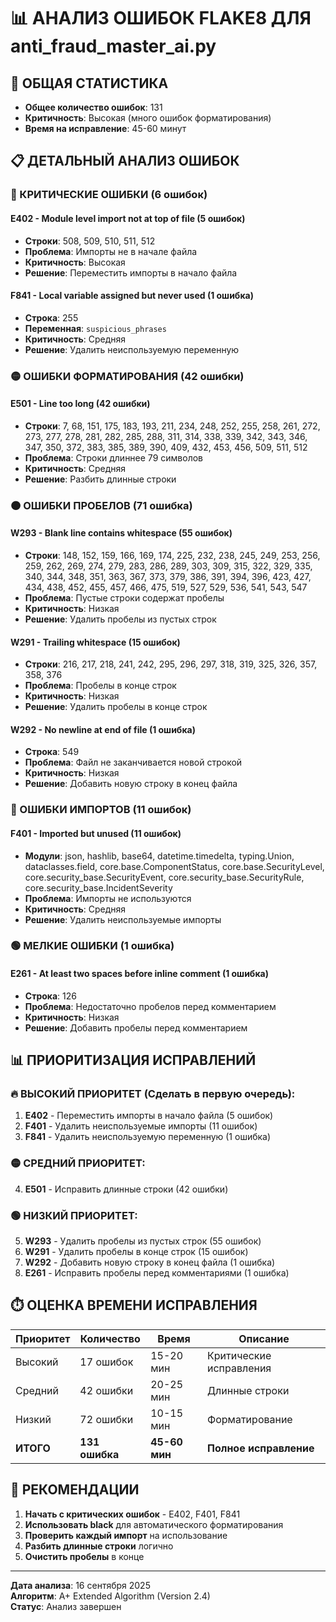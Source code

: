 # 📊 АНАЛИЗ ОШИБОК FLAKE8 ДЛЯ anti_fraud_master_ai.py

## 🎯 ОБЩАЯ СТАТИСТИКА
- **Общее количество ошибок**: 131
- **Критичность**: Высокая (много ошибок форматирования)
- **Время на исправление**: 45-60 минут

## 📋 ДЕТАЛЬНЫЙ АНАЛИЗ ОШИБОК

### 🔴 КРИТИЧЕСКИЕ ОШИБКИ (6 ошибок)

#### E402 - Module level import not at top of file (5 ошибок)
- **Строки**: 508, 509, 510, 511, 512
- **Проблема**: Импорты не в начале файла
- **Критичность**: Высокая
- **Решение**: Переместить импорты в начало файла

#### F841 - Local variable assigned but never used (1 ошибка)
- **Строка**: 255
- **Переменная**: `suspicious_phrases`
- **Критичность**: Средняя
- **Решение**: Удалить неиспользуемую переменную

### 🟡 ОШИБКИ ФОРМАТИРОВАНИЯ (42 ошибки)

#### E501 - Line too long (42 ошибки)
- **Строки**: 7, 68, 151, 175, 183, 193, 211, 234, 248, 252, 255, 258, 261, 272, 273, 277, 278, 281, 282, 285, 288, 311, 314, 338, 339, 342, 343, 346, 347, 350, 372, 383, 385, 389, 390, 409, 432, 453, 456, 509, 511, 512
- **Проблема**: Строки длиннее 79 символов
- **Критичность**: Средняя
- **Решение**: Разбить длинные строки

### 🟠 ОШИБКИ ПРОБЕЛОВ (71 ошибка)

#### W293 - Blank line contains whitespace (55 ошибок)
- **Строки**: 148, 152, 159, 166, 169, 174, 225, 232, 238, 245, 249, 253, 256, 259, 262, 269, 274, 279, 283, 286, 289, 303, 309, 315, 322, 329, 335, 340, 344, 348, 351, 363, 367, 373, 379, 386, 391, 394, 396, 423, 427, 434, 438, 452, 455, 457, 466, 475, 519, 527, 529, 536, 541, 543, 547
- **Проблема**: Пустые строки содержат пробелы
- **Критичность**: Низкая
- **Решение**: Удалить пробелы из пустых строк

#### W291 - Trailing whitespace (15 ошибок)
- **Строки**: 216, 217, 218, 241, 242, 295, 296, 297, 318, 319, 325, 326, 357, 358, 376
- **Проблема**: Пробелы в конце строк
- **Критичность**: Низкая
- **Решение**: Удалить пробелы в конце строк

#### W292 - No newline at end of file (1 ошибка)
- **Строка**: 549
- **Проблема**: Файл не заканчивается новой строкой
- **Критичность**: Низкая
- **Решение**: Добавить новую строку в конец файла

### 🔵 ОШИБКИ ИМПОРТОВ (11 ошибок)

#### F401 - Imported but unused (11 ошибок)
- **Модули**: json, hashlib, base64, datetime.timedelta, typing.Union, dataclasses.field, core.base.ComponentStatus, core.base.SecurityLevel, core.security_base.SecurityEvent, core.security_base.SecurityRule, core.security_base.IncidentSeverity
- **Проблема**: Импорты не используются
- **Критичность**: Средняя
- **Решение**: Удалить неиспользуемые импорты

### 🟢 МЕЛКИЕ ОШИБКИ (1 ошибка)

#### E261 - At least two spaces before inline comment (1 ошибка)
- **Строка**: 126
- **Проблема**: Недостаточно пробелов перед комментарием
- **Критичность**: Низкая
- **Решение**: Добавить пробелы перед комментарием

## 📊 ПРИОРИТИЗАЦИЯ ИСПРАВЛЕНИЙ

### 🔥 ВЫСОКИЙ ПРИОРИТЕТ (Сделать в первую очередь):
1. **E402** - Переместить импорты в начало файла (5 ошибок)
2. **F401** - Удалить неиспользуемые импорты (11 ошибок)
3. **F841** - Удалить неиспользуемую переменную (1 ошибка)

### 🟡 СРЕДНИЙ ПРИОРИТЕТ:
4. **E501** - Исправить длинные строки (42 ошибки)

### 🟢 НИЗКИЙ ПРИОРИТЕТ:
5. **W293** - Удалить пробелы из пустых строк (55 ошибок)
6. **W291** - Удалить пробелы в конце строк (15 ошибок)
7. **W292** - Добавить новую строку в конец файла (1 ошибка)
8. **E261** - Исправить пробелы перед комментариями (1 ошибка)

## ⏱️ ОЦЕНКА ВРЕМЕНИ ИСПРАВЛЕНИЯ

| Приоритет | Количество | Время | Описание |
|-----------|------------|-------|----------|
| Высокий | 17 ошибок | 15-20 мин | Критические исправления |
| Средний | 42 ошибки | 20-25 мин | Длинные строки |
| Низкий | 72 ошибки | 10-15 мин | Форматирование |
| **ИТОГО** | **131 ошибка** | **45-60 мин** | **Полное исправление** |

## 🎯 РЕКОМЕНДАЦИИ

1. **Начать с критических ошибок** - E402, F401, F841
2. **Использовать black** для автоматического форматирования
3. **Проверить каждый импорт** на использование
4. **Разбить длинные строки** логично
5. **Очистить пробелы** в конце

---
**Дата анализа**: 16 сентября 2025  
**Алгоритм**: A+ Extended Algorithm (Version 2.4)  
**Статус**: Анализ завершен